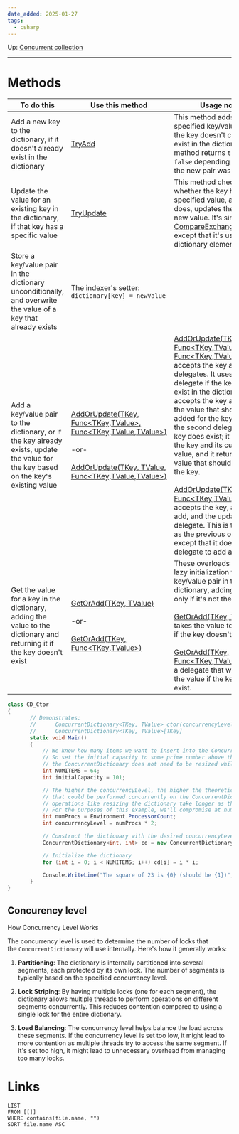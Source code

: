 ```yaml
---
date_added: 2025-01-27
tags:
  - csharp
---
```

Up: [Concurrent collection](Concurrent%20collection.md)
___

# Methods

| To do this                                                                                                                           | Use this method                                                                                                                                                                                                                                                                                                                                                                                                                                                                                                                                                                                                       | Usage notes                                                                                                                                                                                                                                                                                                                                                                                                                                                                                                                                                                                                                                                                                                                                                                                                                                                                                                                                                                                                                                                                                                   |
| ------------------------------------------------------------------------------------------------------------------------------------ | --------------------------------------------------------------------------------------------------------------------------------------------------------------------------------------------------------------------------------------------------------------------------------------------------------------------------------------------------------------------------------------------------------------------------------------------------------------------------------------------------------------------------------------------------------------------------------------------------------------------- | ------------------------------------------------------------------------------------------------------------------------------------------------------------------------------------------------------------------------------------------------------------------------------------------------------------------------------------------------------------------------------------------------------------------------------------------------------------------------------------------------------------------------------------------------------------------------------------------------------------------------------------------------------------------------------------------------------------------------------------------------------------------------------------------------------------------------------------------------------------------------------------------------------------------------------------------------------------------------------------------------------------------------------------------------------------------------------------------------------------- |
| Add a new key to the dictionary, if it doesn't already exist in the dictionary                                                       | [TryAdd](https://learn.microsoft.com/en-us/dotnet/api/system.collections.concurrent.concurrentdictionary-2.tryadd?view=net-9.0)                                                                                                                                                                                                                                                                                                                                                                                                                                                                                       | This method adds the specified key/value pair, if the key doesn't currently exist in the dictionary. The method returns `true` or `false` depending on whether the new pair was added.                                                                                                                                                                                                                                                                                                                                                                                                                                                                                                                                                                                                                                                                                                                                                                                                                                                                                                                        |
| Update the value for an existing key in the dictionary, if that key has a specific value                                             | [TryUpdate](https://learn.microsoft.com/en-us/dotnet/api/system.collections.concurrent.concurrentdictionary-2.tryupdate?view=net-9.0)                                                                                                                                                                                                                                                                                                                                                                                                                                                                                 | This method checks whether the key has a specified value, and if it does, updates the key with a new value. It's similar to the [CompareExchange](https://learn.microsoft.com/en-us/dotnet/api/system.threading.interlocked.compareexchange?view=net-9.0) method, except that it's used for dictionary elements.                                                                                                                                                                                                                                                                                                                                                                                                                                                                                                                                                                                                                                                                                                                                                                                              |
| Store a key/value pair in the dictionary unconditionally, and overwrite the value of a key that already exists                       | The indexer's setter: `dictionary[key] = newValue`                                                                                                                                                                                                                                                                                                                                                                                                                                                                                                                                                                    |                                                                                                                                                                                                                                                                                                                                                                                                                                                                                                                                                                                                                                                                                                                                                                                                                                                                                                                                                                                                                                                                                                               |
| Add a key/value pair to the dictionary, or if the key already exists, update the value for the key based on the key's existing value | [AddOrUpdate(TKey, Func<TKey,TValue>, Func<TKey,TValue,TValue>)](https://learn.microsoft.com/en-us/dotnet/api/system.collections.concurrent.concurrentdictionary-2.addorupdate?view=net-9.0#system-collections-concurrent-concurrentdictionary-2-addorupdate(-0-system-func((-0-1))-system-func((-0-1-1))))  <br>  <br>-or-  <br>  <br>[AddOrUpdate(TKey, TValue, Func<TKey,TValue,TValue>)](https://learn.microsoft.com/en-us/dotnet/api/system.collections.concurrent.concurrentdictionary-2.addorupdate?view=net-9.0#system-collections-concurrent-concurrentdictionary-2-addorupdate(-0-1-system-func((-0-1-1)))) | [AddOrUpdate(TKey, Func<TKey,TValue>, Func<TKey,TValue,TValue>)](https://learn.microsoft.com/en-us/dotnet/api/system.collections.concurrent.concurrentdictionary-2.addorupdate?view=net-9.0#system-collections-concurrent-concurrentdictionary-2-addorupdate(-0-system-func((-0-1))-system-func((-0-1-1)))) accepts the key and two delegates. It uses the first delegate if the key doesn't exist in the dictionary; it accepts the key and returns the value that should be added for the key. It uses the second delegate if the key does exist; it accepts the key and its current value, and it returns the new value that should be set for the key.  <br>  <br>[AddOrUpdate(TKey, TValue, Func<TKey,TValue,TValue>)](https://learn.microsoft.com/en-us/dotnet/api/system.collections.concurrent.concurrentdictionary-2.addorupdate?view=net-9.0#system-collections-concurrent-concurrentdictionary-2-addorupdate(-0-1-system-func((-0-1-1)))) accepts the key, a value to add, and the update delegate. This is the same as the previous overload, except that it doesn't use a delegate to add a key. |
| Get the value for a key in the dictionary, adding the value to the dictionary and returning it if the key doesn't exist              | [GetOrAdd(TKey, TValue)](https://learn.microsoft.com/en-us/dotnet/api/system.collections.concurrent.concurrentdictionary-2.getoradd?view=net-9.0#system-collections-concurrent-concurrentdictionary-2-getoradd(-0-1))  <br>  <br>-or-  <br>  <br>[GetOrAdd(TKey, Func<TKey,TValue>)](https://learn.microsoft.com/en-us/dotnet/api/system.collections.concurrent.concurrentdictionary-2.getoradd?view=net-9.0#system-collections-concurrent-concurrentdictionary-2-getoradd(-0-system-func((-0-1))))                                                                                                                   | These overloads provide lazy initialization for a key/value pair in the dictionary, adding the value only if it's not there.  <br>  <br>[GetOrAdd(TKey, TValue)](https://learn.microsoft.com/en-us/dotnet/api/system.collections.concurrent.concurrentdictionary-2.getoradd?view=net-9.0#system-collections-concurrent-concurrentdictionary-2-getoradd(-0-1)) takes the value to be added if the key doesn't exist.  <br>  <br>[GetOrAdd(TKey, Func<TKey,TValue>)](https://learn.microsoft.com/en-us/dotnet/api/system.collections.concurrent.concurrentdictionary-2.getoradd?view=net-9.0#system-collections-concurrent-concurrentdictionary-2-getoradd(-0-system-func((-0-1)))) takes a delegate that will generate the value if the key doesn't exist.                                                                                                                                                                                                                                                                                                                                                     |


 ```cs
 class CD_Ctor
{
        // Demonstrates:
        //      ConcurrentDictionary<TKey, TValue> ctor(concurrencyLevel, initialCapacity)
        //      ConcurrentDictionary<TKey, TValue>[TKey]
        static void Main()
        {
            // We know how many items we want to insert into the ConcurrentDictionary.
            // So set the initial capacity to some prime number above that, to ensure that
            // the ConcurrentDictionary does not need to be resized while initializing it.
            int NUMITEMS = 64;
            int initialCapacity = 101;

            // The higher the concurrencyLevel, the higher the theoretical number of operations
            // that could be performed concurrently on the ConcurrentDictionary.  However, global
            // operations like resizing the dictionary take longer as the concurrencyLevel rises.
            // For the purposes of this example, we'll compromise at numCores * 2.
            int numProcs = Environment.ProcessorCount;
            int concurrencyLevel = numProcs * 2;

            // Construct the dictionary with the desired concurrencyLevel and initialCapacity
            ConcurrentDictionary<int, int> cd = new ConcurrentDictionary<int, int>(concurrencyLevel, initialCapacity);

            // Initialize the dictionary
            for (int i = 0; i < NUMITEMS; i++) cd[i] = i * i;

            Console.WriteLine("The square of 23 is {0} (should be {1})", cd[23], 23 * 23);
        }
}
```

## Concurency level

How Concurrency Level Works

The concurrency level is used to determine the number of locks that the `ConcurrentDictionary` will use internally. Here's how it generally works:

1. **Partitioning**: The dictionary is internally partitioned into several segments, each protected by its own lock. The number of segments is typically based on the specified concurrency level.
    
2. **Lock Striping**: By having multiple locks (one for each segment), the dictionary allows multiple threads to perform operations on different segments concurrently. This reduces contention compared to using a single lock for the entire dictionary.
    
3. **Load Balancing**: The concurrency level helps balance the load across these segments. If the concurrency level is set too low, it might lead to more contention as multiple threads try to access the same segment. If it's set too high, it might lead to unnecessary overhead from managing too many locks.
# Links
```dataview
LIST
FROM [[]]
WHERE contains(file.name, "")
SORT file.name ASC
```

